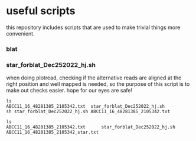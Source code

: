 # useful scripts
this repository includes scripts that are used to make trivial things more convenient.


### blat
### star_forblat_Dec252022_hj.sh

when doing plotread, checking if the alternative reads are aligned at the right position and well mapped is needed, so the purpose of this script is to make out checks easier. hope for our eyes are safe!
```shell
ls
ABCC11_16_48281385_2105342.txt	star_forblat_Dec252022_hj.sh
sh star_forblat_Dec252022_hj.sh ABCC11_16_48281385_2105342.txt

ls
ABCC11_16_48281385_2105342.txt		star_forblat_Dec252022_hj.sh
ABCC11_16_48281385_2105342_star.txt
```
